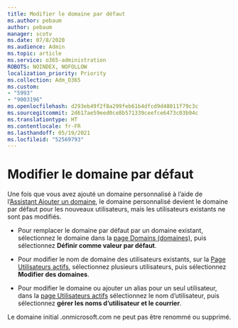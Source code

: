 ```yaml
---
title: Modifier le domaine par défaut
ms.author: pebaum
author: pebaum
manager: scotv
ms.date: 07/8/2020
ms.audience: Admin
ms.topic: article
ms.service: o365-administration
ROBOTS: NOINDEX, NOFOLLOW
localization_priority: Priority
ms.collection: Adm_O365
ms.custom:
- "5993"
- "9003196"
ms.openlocfilehash: d293eb49f2f8a299feb61b4dfcd9d48011f79c3c
ms.sourcegitcommit: 2d617ae59eed0ce8b571339ceefce6473c03b94c
ms.translationtype: HT
ms.contentlocale: fr-FR
ms.lasthandoff: 05/19/2021
ms.locfileid: "52569793"
---
```

# <a name="change-default-domain"></a>Modifier le domaine par défaut

Une fois que vous avez ajouté un domaine personnalisé à l’aide de l’[Assistant Ajouter un domaine](https://admin.microsoft.com/Adminportal#/Domains/Wizard), le domaine personnalisé devient le domaine par défaut pour les nouveaux utilisateurs, mais les utilisateurs existants ne sont pas modifiés.

- Pour remplacer le domaine par défaut par un domaine existant, sélectionnez le domaine dans la [page Domains (domaines)](https://admin.microsoft.com/Adminportal/Home#/Domains), puis sélectionnez **Définir comme valeur par défaut**.

- Pour modifier le nom de domaine des utilisateurs existants, sur la [Page Utilisateurs actifs](https://admin.microsoft.com/Adminportal/Home#/users), sélectionnez plusieurs utilisateurs, puis sélectionnez **Modifier des domaines**.

- Pour modifier le domaine ou ajouter un alias pour un seul utilisateur, dans la [page Utilisateurs actifs](https://admin.microsoft.com/Adminportal/Home#/users) sélectionnez le nom d’utilisateur, puis sélectionnez **gérer les noms d’utilisateur et le courrier**.

Le domaine initial .onmicrosoft.com ne peut pas être renommé ou supprimé.